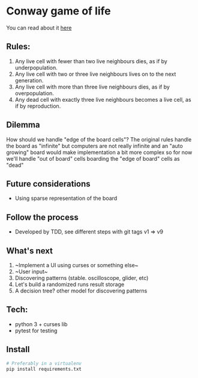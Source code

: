 # Conway game of life

You can read about it [here](https://en.wikipedia.org/wiki/Conway%27s_Game_of_Life)

## Rules:

1. Any live cell with fewer than two live neighbours dies, as if by underpopulation.
2. Any live cell with two or three live neighbours lives on to the next generation.
3. Any live cell with more than three live neighbours dies, as if by overpopulation.
4. Any dead cell with exactly three live neighbours becomes a live cell, as if by reproduction.

## Dilemma

How should we handle "edge of the board cells"? The original rules handle the board as "infinite" but computers are not really infinite
and an "auto growing" board would make implementation a bit more complex so for now we'll handle "out of board" cells boarding
the "edge of board" cells as "dead"

## Future considerations

* Using sparse representation of the board

## Follow the process

* Developed by TDD, see different steps with git tags v1 => v9

## What's next


1. ~Implement a UI using curses or something else~
2. ~User input~
3. Discovering patterns (stable. oscilloscope, glider, etc)
4. Let's build a randomized runs result storage
5. A decision tree? other model for discovering patterns

## Tech:
* python 3 + curses lib
* pytest for testing



## Install
```bash
# Preferably in a virtualenv
pip install requirements.txt
```
